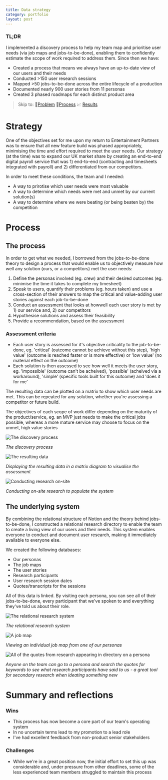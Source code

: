```yaml
---
title: Data strategy
category: portfolio
layout: post
---
```


### TL;DR
I implemented a discovery process to help my team map and prioritise user needs (via job maps and jobs-to-be-done), enabling them to confidently estimate the scope of work required to address them. Since then we have: 

* Created a process that means we always have an up-to-date view of our users and their needs
* Conducted >150 user research sessions
* Mapped >50 jobs-to-be-done across the entire lifecycle of a production
* Documented nearly 900 user stories from 11 personas
* Created 3 phased roadmaps for each distinct product area

> Skip to:
> 🎯[Problem](#problem)
> 🎯[Process](#process)
> 📈 [Results](#summary-and-reflections)

# Strategy
One of the objectives set for me upon my return to Entertainment Partners was to ensure that all new feature build was phased appropriately, minimising the time and effort required to meet the user needs. Our strategy (at the time) was to expand our UK market share by creating an end-to-end digital payroll service that was 1) end-to-end (contracting and timesheets integrated with payroll) and 2) differentiated from our competitors. 

In order to meet these conditions, the team and I needed: 

* A way to prirotise which user needs were most valuable
* A way to determine which needs were met and unmet by our current solution(s)
* A way to determine where we were beating (or being beaten by) the competition

# Process
## The process
In order to get what we needed, I borrowed from the jobs-to-be-done theory to design a process that would enable us to objectively measure how well any solution (ours, or a competitors) met the user needs: 

1. Define the personas involved (eg. crew) and their desired outcomes (eg. minimise the time it takes to complete my timesheet)
2. Speak to users, quantify their problems (eg. hours taken) and use a cross-section of their answers to map the critical and value-adding user stories against each job-to-be-done 
3. Conduct an assessment that looks at howwell each user story is met by 1) our service and, 2) our competitors 
4. Hypothesise solutions and assess their feasibility
5. Provide a recommendation, based on the assessment

### Assessment criteria
* Each user story is assessed for it's objective criticality to the job-to-be-done, eg. 'critical' (outcome cannot be achieve without this step), 'high value' (outcome is reached faster or is more effective) or 'low value' (no material effect on the outcome)
* Each solution is then assessed to see how well it meets the user story, eg. 'impossible' (outcome can't be acheived), 'possible' (acheived via a workaround), 'simple' (specific tools built for this outcome) and 'does it for me'

The resulting data can be plotted on a matrix to show which user needs are met. This can be repeated for any solution, whether you're assessing a competitor or future build. 

The objectives of each scope of work differ depending on the maturity of the product/service, eg. an MVP just needs to make the critical jobs possible, whereas a more mature service may choose to focus on the unmet, high value stories

![The discovery process](/images/discovery--process-diagram.png)

_The discovery process_

![The resulting data](/images/timesheets--scope.png)

_Displaying the resulting data in a matrix diagram to visualise the assessment_

![Conducting research on-site](/images/personas--job-map.png)

_Conducting on-site research to populate the system_

## The underlying system
By combining the relational structure of Notion and the theory behind jobs-to-be-done, I constructed a relational research directory to enable the team to create a living view of our users and their needs. This system enables everyone to conduct and document user research, making it immediately available to everyone else.

We created the following databases:

* Our personas
* The job maps
* The user stories
* Research participants 
* User research session dates
* Quotes/transcripts for the sessions

All of this data is linked. By visiting each persona, you can see all of their jobs-to-be-done, every participant that we've spoken to and everything they've told us about their role. 

![The relational research system](/images/discovery--relational-research.png)

_The relational research system_

![A job map](/images/personas--job-map.png)

_Viewing an individual job map from one of our personas_

![All of the quotes from research appearing in directory on a persona](/images/personas--quotes.png)

_Anyone on the team can go to a persona and search the quotes for keywords to see what research participants have said to us - a great tool for secondary research when ideating something new_ 

# Summary and reflections
### Wins
* This process has now become a core part of our team's operating system
* In no uncertain terms lead to my promotion to a lead role
* I've had excellent feedback from non-product senior stakeholders

### Challenges
* While we're in a great position now, the initial effort to set this up was considerable and, under pressure from other deadlines, some of the less experienced team members struggled to maintain this process


